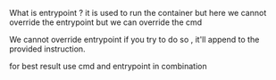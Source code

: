 What is entrypoint ?
it is used to run the container
but here we cannot override the entrypoint but we can override the cmd

We cannot override entrypoint if you try to do so , it'll append to the provided instruction.

for best result use cmd and entrypoint in combination